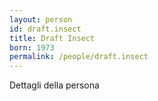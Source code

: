 ```yaml
---
layout: person
id: draft.insect
title: Draft Insect
born: 1973
permalink: /people/draft.insect
---
```


Dettagli della persona 